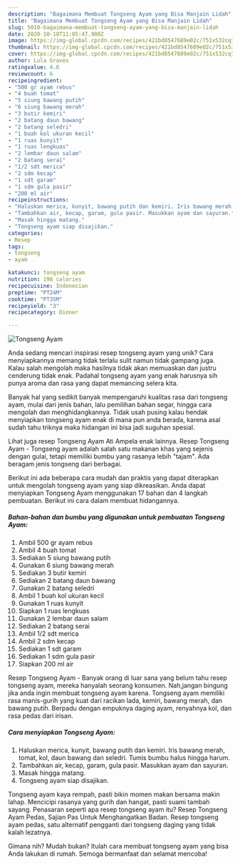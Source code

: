 ```yaml
---
description: "Bagaimana Membuat Tongseng Ayam yang Bisa Manjain Lidah"
title: "Bagaimana Membuat Tongseng Ayam yang Bisa Manjain Lidah"
slug: 5010-bagaimana-membuat-tongseng-ayam-yang-bisa-manjain-lidah
date: 2020-10-18T11:05:47.908Z
image: https://img-global.cpcdn.com/recipes/421bd8547689e02c/751x532cq70/tongseng-ayam-foto-resep-utama.jpg
thumbnail: https://img-global.cpcdn.com/recipes/421bd8547689e02c/751x532cq70/tongseng-ayam-foto-resep-utama.jpg
cover: https://img-global.cpcdn.com/recipes/421bd8547689e02c/751x532cq70/tongseng-ayam-foto-resep-utama.jpg
author: Lula Graves
ratingvalue: 4.6
reviewcount: 6
recipeingredient:
- "500 gr ayam rebus"
- "4 buah tomat"
- "5 siung bawang putih"
- "6 siung bawang merah"
- "3 butir kemiri"
- "2 batang daun bawang"
- "2 batang seledri"
- "1 buah kol ukuran kecil"
- "1 ruas kunyit"
- "1 ruas lengkuas"
- "2 lembar daun salam"
- "2 batang serai"
- "1/2 sdt merica"
- "2 sdm kecap"
- "1 sdt garam"
- "1 sdm gula pasir"
- "200 ml air"
recipeinstructions:
- "Haluskan merica, kunyit, bawang putih dan kemiri. Iris bawang merah, tomat, kol, daun bawang dan seledri. Tumis bumbu halus hingga harum."
- "Tambahkan air, kecap, garam, gula pasir. Masukkan ayam dan sayuran."
- "Masak hingga matang."
- "Tongseng ayam siap disajikan."
categories:
- Resep
tags:
- tongseng
- ayam

katakunci: tongseng ayam 
nutrition: 198 calories
recipecuisine: Indonesian
preptime: "PT24M"
cooktime: "PT35M"
recipeyield: "3"
recipecategory: Dinner

---
```



![Tongseng Ayam](https://img-global.cpcdn.com/recipes/421bd8547689e02c/751x532cq70/tongseng-ayam-foto-resep-utama.jpg)

Anda sedang mencari inspirasi resep tongseng ayam yang unik? Cara menyiapkannya memang tidak terlalu sulit namun tidak gampang juga. Kalau salah mengolah maka hasilnya tidak akan memuaskan dan justru cenderung tidak enak. Padahal tongseng ayam yang enak harusnya sih punya aroma dan rasa yang dapat memancing selera kita.

Banyak hal yang sedikit banyak mempengaruhi kualitas rasa dari tongseng ayam, mulai dari jenis bahan, lalu pemilihan bahan segar, hingga cara mengolah dan menghidangkannya. Tidak usah pusing kalau hendak menyiapkan tongseng ayam enak di mana pun anda berada, karena asal sudah tahu triknya maka hidangan ini bisa jadi suguhan spesial.

Lihat juga resep Tongseng Ayam Ati Ampela enak lainnya. Resep Tongseng Ayam - Tongseng ayam adalah salah satu makanan khas yang sejenis dengan gulai, tetapi memiliki bumbu yang rasanya lebih &#34;tajam&#34;. Ada beragam jenis tongseng dari berbagai.


Berikut ini ada beberapa cara mudah dan praktis yang dapat diterapkan untuk mengolah tongseng ayam yang siap dikreasikan. Anda dapat menyiapkan Tongseng Ayam menggunakan 17 bahan dan 4 langkah pembuatan. Berikut ini cara dalam membuat hidangannya.

<!--inarticleads1-->

##### Bahan-bahan dan bumbu yang digunakan untuk pembuatan Tongseng Ayam:

1. Ambil 500 gr ayam rebus
1. Ambil 4 buah tomat
1. Sediakan 5 siung bawang putih
1. Gunakan 6 siung bawang merah
1. Sediakan 3 butir kemiri
1. Sediakan 2 batang daun bawang
1. Gunakan 2 batang seledri
1. Ambil 1 buah kol ukuran kecil
1. Gunakan 1 ruas kunyit
1. Siapkan 1 ruas lengkuas
1. Gunakan 2 lembar daun salam
1. Sediakan 2 batang serai
1. Ambil 1/2 sdt merica
1. Ambil 2 sdm kecap
1. Sediakan 1 sdt garam
1. Sediakan 1 sdm gula pasir
1. Siapkan 200 ml air


Resep Tongseng Ayam - Banyak orang di luar sana yang belum tahu resep tongseng ayam, mereka hanyalah seorang konsumen. Nah,jangan bingung jika anda ingin membuat tongseng ayam karena. Tongseng ayam memiliki rasa manis-gurih yang kuat dari racikan lada, kemiri, bawang merah, dan bawang putih. Berpadu dengan empuknya daging ayam, renyahnya kol, dan rasa pedas dari irisan. 

<!--inarticleads2-->

##### Cara menyiapkan Tongseng Ayam:

1. Haluskan merica, kunyit, bawang putih dan kemiri. Iris bawang merah, tomat, kol, daun bawang dan seledri. Tumis bumbu halus hingga harum.
1. Tambahkan air, kecap, garam, gula pasir. Masukkan ayam dan sayuran.
1. Masak hingga matang.
1. Tongseng ayam siap disajikan.


Tongseng ayam kaya rempah, pasti bikin momen makan bersama makin lahap. Mencicipi rasanya yang gurih dan hangat, pasti suami tambah sayang. Penasaran seperti apa resep tongseng ayam itu? Resep Tongseng Ayam Pedas, Sajian Pas Untuk Menghangatkan Badan. Resep tongseng ayam pedas, satu alternatif pengganti dari tongseng daging yang tidak kalah lezatnya. 

Gimana nih? Mudah bukan? Itulah cara membuat tongseng ayam yang bisa Anda lakukan di rumah. Semoga bermanfaat dan selamat mencoba!
